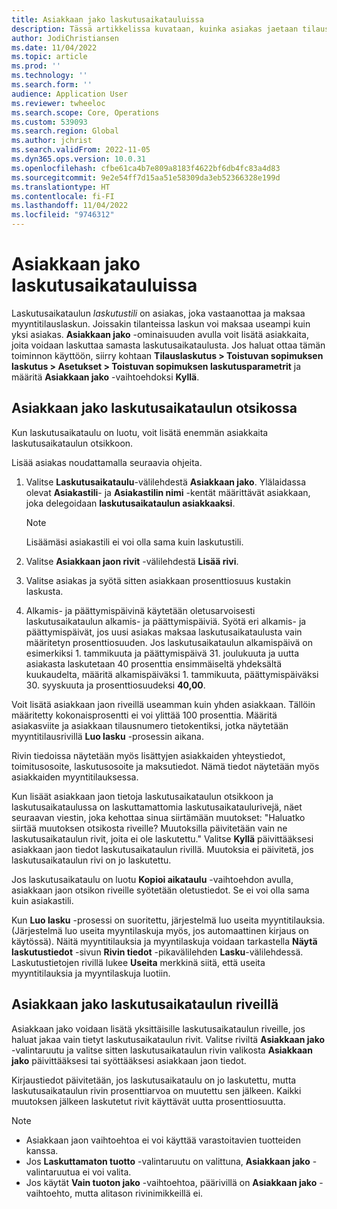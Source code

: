 ```yaml
---
title: Asiakkaan jako laskutusaikatauluissa
description: Tässä artikkelissa kuvataan, kuinka asiakas jaetaan tilauslaskutusta käytettäessä.
author: JodiChristiansen
ms.date: 11/04/2022
ms.topic: article
ms.prod: ''
ms.technology: ''
ms.search.form: ''
audience: Application User
ms.reviewer: twheeloc
ms.search.scope: Core, Operations
ms.custom: 539093
ms.search.region: Global
ms.author: jchrist
ms.search.validFrom: 2022-11-05
ms.dyn365.ops.version: 10.0.31
ms.openlocfilehash: cfbe61ca4b7e809a8183f4622bf6db4fc83a4d83
ms.sourcegitcommit: 9e2e54ff7d15aa51e58309da3eb52366328e199d
ms.translationtype: HT
ms.contentlocale: fi-FI
ms.lasthandoff: 11/04/2022
ms.locfileid: "9746312"
---
```

# <a name="customer-split-on-billing-schedules"></a>Asiakkaan jako laskutusaikatauluissa

Laskutusaikataulun *laskutustili* on asiakas, joka vastaanottaa ja maksaa myyntitilauslaskun. Joissakin tilanteissa laskun voi maksaa useampi kuin yksi asiakas. **Asiakkaan jako** -ominaisuuden avulla voit lisätä asiakkaita, joita voidaan laskuttaa samasta laskutusaikataulusta. Jos haluat ottaa tämän toiminnon käyttöön, siirry kohtaan **Tilauslaskutus \> Toistuvan sopimuksen laskutus \> Asetukset \> Toistuvan sopimuksen laskutusparametrit** ja määritä **Asiakkaan jako** -vaihtoehdoksi **Kyllä**.

## <a name="customer-split-on-the-billing-schedule-header"></a>Asiakkaan jako laskutusaikataulun otsikossa

Kun laskutusaikataulu on luotu, voit lisätä enemmän asiakkaita laskutusaikataulun otsikkoon.

Lisää asiakas noudattamalla seuraavia ohjeita.

1. Valitse **Laskutusaikataulu**-välilehdestä **Asiakkaan jako**. Ylälaidassa olevat **Asiakastili**- ja **Asiakastilin nimi** -kentät määrittävät asiakkaan, joka delegoidaan **laskutusaikataulun asiakkaaksi**.

    > [!NOTE]
    > Lisäämäsi asiakastili ei voi olla sama kuin laskutustili.

2. Valitse **Asiakkaan jaon rivit** -välilehdestä **Lisää rivi**.
3. Valitse asiakas ja syötä sitten asiakkaan prosenttiosuus kustakin laskusta.
4. Alkamis- ja päättymispäivinä käytetään oletusarvoisesti laskutusaikataulun alkamis- ja päättymispäiviä. Syötä eri alkamis- ja päättymispäivät, jos uusi asiakas maksaa laskutusaikataulusta vain määritetyn prosenttiosuuden. Jos laskutusaikataulun alkamispäivä on esimerkiksi 1. tammikuuta ja päättymispäivä 31. joulukuuta ja uutta asiakasta laskutetaan 40 prosenttia ensimmäiseltä yhdeksältä kuukaudelta, määritä alkamispäiväksi 1. tammikuuta, päättymispäiväksi 30. syyskuuta ja prosenttiosuudeksi **40,00**.

Voit lisätä asiakkaan jaon riveillä useamman kuin yhden asiakkaan. Tällöin määritetty kokonaisprosentti ei voi ylittää 100 prosenttia. Määritä asiakasviite ja asiakkaan tilausnumero tietokentiksi, jotka näytetään myyntitilausrivillä **Luo lasku** -prosessin aikana.

Rivin tiedoissa näytetään myös lisättyjen asiakkaiden yhteystiedot, toimitusosoite, laskutusosoite ja maksutiedot. Nämä tiedot näytetään myös asiakkaiden myyntitilauksessa.

Kun lisäät asiakkaan jaon tietoja laskutusaikataulun otsikkoon ja laskutusaikataulussa on laskuttamattomia laskutusaikataulurivejä, näet seuraavan viestin, joka kehottaa sinua siirtämään muutokset: "Haluatko siirtää muutoksen otsikosta riveille? Muutoksilla päivitetään vain ne laskutusaikataulun rivit, joita ei ole laskutettu." Valitse **Kyllä** päivittääksesi asiakkaan jaon tiedot laskutusaikataulun rivillä. Muutoksia ei päivitetä, jos laskutusaikataulun rivi on jo laskutettu.

Jos laskutusaikataulu on luotu **Kopioi aikataulu** -vaihtoehdon avulla, asiakkaan jaon otsikon riveille syötetään oletustiedot. Se ei voi olla sama kuin asiakastili.

Kun **Luo lasku** -prosessi on suoritettu, järjestelmä luo useita myyntitilauksia. (Järjestelmä luo useita myyntilaskuja myös, jos automaattinen kirjaus on käytössä). Näitä myyntitilauksia ja myyntilaskuja voidaan tarkastella **Näytä laskutustiedot** -sivun **Rivin tiedot** -pikavälilehden **Lasku**-välilehdessä. Laskutustietojen rivillä lukee **Useita** merkkinä siitä, että useita myyntitilauksia ja myyntilaskuja luotiin.

## <a name="customer-split-on-billing-schedule-lines"></a>Asiakkaan jako laskutusaikataulun riveillä

Asiakkaan jako voidaan lisätä yksittäisille laskutusaikataulun riveille, jos haluat jakaa vain tietyt laskutusaikataulun rivit. Valitse riviltä **Asiakkaan jako** -valintaruutu ja valitse sitten laskutusaikataulun rivin valikosta **Asiakkaan jako** päivittääksesi tai syöttääksesi asiakkaan jaon tiedot.

Kirjaustiedot päivitetään, jos laskutusaikataulu on jo laskutettu, mutta laskutusaikataulun rivin prosenttiarvoa on muutettu sen jälkeen. Kaikki muutoksen jälkeen laskutetut rivit käyttävät uutta prosenttiosuutta.

> [!NOTE]
> - Asiakkaan jaon vaihtoehtoa ei voi käyttää varastoitavien tuotteiden kanssa.
> - Jos **Laskuttamaton tuotto** -valintaruutu on valittuna, **Asiakkaan jako** -valintaruutua ei voi valita.
> - Jos käytät **Vain tuoton jako** -vaihtoehtoa, päärivillä on **Asiakkaan jako** -vaihtoehto, mutta alitason rivinimikkeillä ei.
